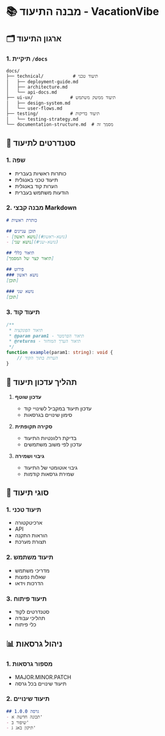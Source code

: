 # 📚 מבנה התיעוד - VacationVibe

## 🗂️ ארגון התיעוד

### 1. תיקיית `/docs`
```
docs/
├── technical/           # תיעוד טכני
│   ├── deployment-guide.md
│   ├── architecture.md
│   └── api-docs.md
├── ui-ux/              # תיעוד ממשק משתמש
│   ├── design-system.md
│   └── user-flows.md
├── testing/            # תיעוד בדיקות
│   └── testing-strategy.md
└── documentation-structure.md  # מסמך זה
```

## 📝 סטנדרטים לתיעוד

### 1. שפה
- כותרות ראשיות בעברית
- תיעוד טכני באנגלית
- הערות קוד באנגלית
- הודעות משתמש בעברית

### 2. מבנה קבצי Markdown
```markdown
# כותרת ראשית

## תוכן עניינים
- [נושא ראשון](#נושא-ראשון)
- [נושא שני](#נושא-שני)

## תיאור כללי
[תיאור קצר של המסמך]

## פירוט
### נושא ראשון
[תוכן]

### נושא שני
[תוכן]
```

### 3. תיעוד קוד
```typescript
/**
 * תיאור הפונקציה
 * @param param1 - תיאור הפרמטר
 * @returns - תיאור הערך המוחזר
 */
function example(param1: string): void {
    // הערות בתוך הקוד
}
```

## 🔄 תהליך עדכון תיעוד

1. **עדכון שוטף**
   - עדכון תיעוד במקביל לשינויי קוד
   - סימון שינויים בגרסאות

2. **סקירה תקופתית**
   - בדיקת רלוונטיות התיעוד
   - עדכון לפי משוב משתמשים

3. **גיבוי ושמירה**
   - גיבוי אוטומטי של התיעוד
   - שמירת גרסאות קודמות

## 🎯 סוגי תיעוד

### 1. תיעוד טכני
- ארכיטקטורה
- API
- הוראות התקנה
- תצורת מערכת

### 2. תיעוד משתמש
- מדריכי משתמש
- שאלות נפוצות
- הדרכות וידאו

### 3. תיעוד פיתוח
- סטנדרטים לקוד
- תהליכי עבודה
- כלי פיתוח

## 📊 ניהול גרסאות

### 1. מספור גרסאות
- MAJOR.MINOR.PATCH
- תיעוד שינויים בכל גרסה

### 2. תיעוד שינויים
```markdown
## גרסה 1.0.0
- תכונה חדשה א'
- שיפור ב'
- תיקון באג ג'
```